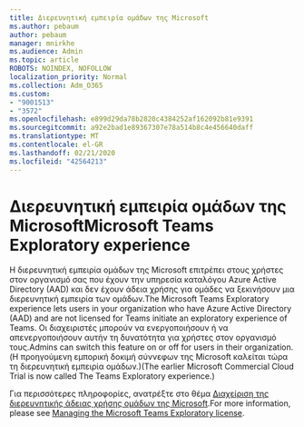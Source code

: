 ```yaml
---
title: Διερευνητική εμπειρία ομάδων της Microsoft
ms.author: pebaum
author: pebaum
manager: mnirkhe
ms.audience: Admin
ms.topic: article
ROBOTS: NOINDEX, NOFOLLOW
localization_priority: Normal
ms.collection: Adm_O365
ms.custom:
- "9001513"
- "3572"
ms.openlocfilehash: e899d29da78b2820c4384252af162092b81e9391
ms.sourcegitcommit: a92e2bad1e89367307e78a514b8c4e456640daff
ms.translationtype: MT
ms.contentlocale: el-GR
ms.lasthandoff: 02/21/2020
ms.locfileid: "42564213"
---
```

# <a name="microsoft-teams-exploratory-experience"></a><span data-ttu-id="c88ee-102">Διερευνητική εμπειρία ομάδων της Microsoft</span><span class="sxs-lookup"><span data-stu-id="c88ee-102">Microsoft Teams Exploratory experience</span></span>

<span data-ttu-id="c88ee-103">Η διερευνητική εμπειρία ομάδων της Microsoft επιτρέπει στους χρήστες στον οργανισμό σας που έχουν την υπηρεσία καταλόγου Azure Active Directory (AAD) και δεν έχουν άδεια χρήσης για ομάδες να ξεκινήσουν μια διερευνητική εμπειρία των ομάδων.</span><span class="sxs-lookup"><span data-stu-id="c88ee-103">The Microsoft Teams Exploratory experience lets users in your organization who have Azure Active Directory (AAD) and are not licensed for Teams initiate an exploratory experience of Teams.</span></span> <span data-ttu-id="c88ee-104">Οι διαχειριστές μπορούν να ενεργοποιήσουν ή να απενεργοποιήσουν αυτήν τη δυνατότητα για χρήστες στον οργανισμό τους.</span><span class="sxs-lookup"><span data-stu-id="c88ee-104">Admins can switch this feature on or off for users in their organization.</span></span> <span data-ttu-id="c88ee-105">(Η προηγούμενη εμπορική δοκιμή σύννεφων της Microsoft καλείται τώρα τη διερευνητική εμπειρία ομάδων.)</span><span class="sxs-lookup"><span data-stu-id="c88ee-105">(The earlier Microsoft Commercial Cloud Trial is now called The Teams Exploratory experience.)</span></span>

<span data-ttu-id="c88ee-106">Για περισσότερες πληροφορίες, ανατρέξτε στο θέμα [Διαχείριση της διερευνητικής άδειας χρήσης ομάδων της Microsoft](https://docs.microsoft.com/microsoftteams/teams-exploratory/).</span><span class="sxs-lookup"><span data-stu-id="c88ee-106">For more information, please see [Managing the Microsoft Teams Exploratory license](https://docs.microsoft.com/microsoftteams/teams-exploratory/).</span></span>

